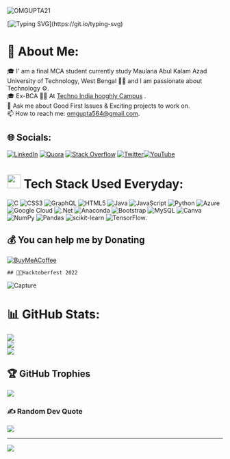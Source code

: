 
<p align="left"> <img src="https://komarev.com/ghpvc/?username=OMGUPTA21&label=Profile%20views&color=0e75b6&style=flat" alt="OMGUPTA21" /> </p>

[![Typing SVG](https://readme-typing-svg.demolab.com?font=fira+code&weight=500&pause=1000&color=45F70C&center=true&multiline=true&repeat=false&width=404&height=130&lines=Hey+there!+%F0%9F%91%8B;Welcome+to+my+profile!)](https://git.io/typing-svg)


# 💫 About Me:
🎓 I' am a final MCA student currently study Maulana Abul Kalam Azad University of Technology, West Bengal 👨‍🎓 and I am passionate about Technology ⚙️.<br> 🎓 Ex-BCA 👨‍🎓 At [Techno India hooghly Campus](https://www.technoindiahooghly.org/) .<br> 💬 Ask me about Good First Issues & Exciting projects to work on. <br> 📫 How to reach me: omgupta564@gmail.com.
              


## 🌐 Socials:
[![LinkedIn](https://img.shields.io/badge/LinkedIn-%230077B5.svg?logo=linkedin&logoColor=white)](https://www.linkedin.com/in/omgupta21/) [![Quora](https://img.shields.io/badge/Quora-%23B92B27.svg?logo=Quora&logoColor=white)](https://quora.com/profile/Om-Gupta-418) [![Stack Overflow](https://img.shields.io/badge/-Stackoverflow-FE7A16?logo=stack-overflow&logoColor=white)](https://stackoverflow.com/users/15766758/om-gupta) [![Twitter](https://img.shields.io/badge/Twitter-%231DA1F2.svg?logo=Twitter&logoColor=white)](https://twitter.com/omgupta53514425)[![YouTube](https://img.shields.io/badge/YouTube-%23FF0000.svg?logo=YouTube&logoColor=white)](https://www.youtube.com/channel/UCBpgSleRY0JfzAyW59beChQ)

# <img src = "https://media2.giphy.com/media/QssGEmpkyEOhBCb7e1/giphy.gif?cid=ecf05e47a0n3gi1bfqntqmob8g9aid1oyj2wr3ds3mg700bl&rid=giphy.gif" width = 32px> Tech Stack Used Everyday:
<p align="left"> 

![C](https://img.shields.io/badge/c-%2300599C.svg?style=for-the-badge&logo=c&logoColor=white) ![CSS3](https://img.shields.io/badge/css3-%231572B6.svg?style=for-the-badge&logo=css3&logoColor=white) ![GraphQL](https://img.shields.io/badge/-GraphQL-E10098?style=for-the-badge&logo=graphql&logoColor=white) ![HTML5](https://img.shields.io/badge/html5-%23E34F26.svg?style=for-the-badge&logo=html5&logoColor=white) ![Java](https://img.shields.io/badge/java-%23ED8B00.svg?style=for-the-badge&logo=java&logoColor=white) ![JavaScript](https://img.shields.io/badge/javascript-%23323330.svg?style=for-the-badge&logo=javascript&logoColor=%23F7DF1E) ![Python](https://img.shields.io/badge/python-3670A0?style=for-the-badge&logo=python&logoColor=ffdd54) ![Azure](https://img.shields.io/badge/azure-%230072C6.svg?style=for-the-badge&logo=azure-devops&logoColor=white) ![Google Cloud](https://img.shields.io/badge/Google%20Cloud-%234285F4.svg?style=for-the-badge&logo=google-cloud&logoColor=white) ![.Net](https://img.shields.io/badge/.NET-5C2D91?style=for-the-badge&logo=.net&logoColor=white) ![Anaconda](https://img.shields.io/badge/Anaconda-%2344A833.svg?style=for-the-badge&logo=anaconda&logoColor=white) ![Bootstrap](https://img.shields.io/badge/bootstrap-%23563D7C.svg?style=for-the-badge&logo=bootstrap&logoColor=white) ![MySQL](https://img.shields.io/badge/mysql-%2300f.svg?style=for-the-badge&logo=mysql&logoColor=white) ![Canva](https://img.shields.io/badge/Canva-%2300C4CC.svg?style=for-the-badge&logo=Canva&logoColor=white) ![NumPy](https://img.shields.io/badge/numpy-%23013243.svg?style=for-the-badge&logo=numpy&logoColor=white) ![Pandas](https://img.shields.io/badge/pandas-%23150458.svg?style=for-the-badge&logo=pandas&logoColor=white) ![scikit-learn](https://img.shields.io/badge/scikit--learn-%23F7931E.svg?style=for-the-badge&logo=scikit-learn&logoColor=white) ![TensorFlow](https://img.shields.io/badge/TensorFlow-%23FF6F00.svg?style=for-the-badge&logo=TensorFlow&logoColor=white).



 ## 💰 You can help me by Donating
  [![BuyMeACoffee](https://img.shields.io/badge/Buy%20Me%20a%20Coffee-ffdd00?style=for-the-badge&logo=buy-me-a-coffee&logoColor=black)](https://www.buymeacoffee.com/guptaom782b) 


    ## 👨‍💻Hacktoberfest 2022
  ![Capture](https://github.com/OMGUPTA21/OMGUPTA21/assets/73100677/2e689a55-cbd7-4f88-850b-5c31ee46c2cf)

  <!-- Proudly created with GPRM ( https://gprm.itsvg.in ) -->

 # 📊 GitHub Stats:
![](https://github-readme-stats.vercel.app/api?username=OMGUPTA21&theme=dracula&hide_border=false&include_all_commits=false&count_private=false)<br/>
![](https://github-readme-streak-stats.herokuapp.com/?user=OMGUPTA21&theme=dracula&hide_border=false)<br/>
![](https://github-readme-stats.vercel.app/api/top-langs/?username=OMGUPTA21&theme=dracula&hide_border=false&include_all_commits=false&count_private=false&layout=compact)

## 🏆 GitHub Trophies
![](https://github-profile-trophy.vercel.app/?username=OMGUPTA21&theme=onedark&no-frame=false&no-bg=false&margin-w=4)

### ✍️ Random Dev Quote
![](https://quotes-github-readme.vercel.app/api?type=horizontal&theme=radical)

---
[![](https://visitcount.itsvg.in/api?id=OMGUPTA21&icon=4&color=0)](https://visitcount.itsvg.in)

<!-- Proudly created with GPRM ( https://gprm.itsvg.in ) -->
